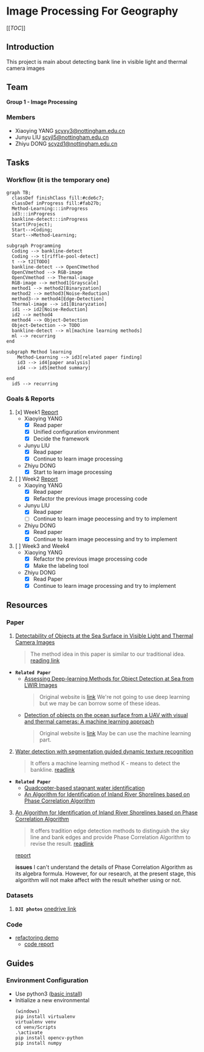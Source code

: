 <!-- ![alt](./originalFiles/Header.jpg) -->
# Image Processing For Geography

[[_TOC_]]

## Introduction
This project is main about detecting bank line in visible light and thermal camera images

## Team
**Group 1 - Image Processing**
### Members
- Xiaoying YANG  [scyxy3@nottingham.edu.cn](scyxy3@nottingham.edu.cn)
- Junyu LIU [scyjl5@nottingham.edu.cn](scyjl5@nottingham.edu.cn)
- Zhiyu DONG  [scyzd1@nottingham.edu.cn](scyzd1@nottingham.edu.cn)

## Tasks
### Workflow (it is the temporary one)

```mermaid
graph TB;
  classDef finishClass fill:#cde6c7;
  classDef inProgress fill:#fab27b;
  Method-Learning:::inProgress
  id3:::inProgress
  bankline-detect:::inProgress
  Start(Project);
  Start-->Coding;
  Start-->Method-Learning;

subgraph Programming 
  Coding --> bankline-detect
  Coding --> t[riffle-pool-detect]
  t --> t2[TODO]
  bankline-detect --> OpenCVmethod
  OpenCVmethod --> RGB-image
  OpenCVmethod --> Thermal-image
  RGB-image --> method1[Grayscale]
  method1 --> method2[Binaryzation]
  method2 --> method3[Noise-Reduction]
  method3--> method4[Edge-Detection]
  Thermal-image --> id1[Binaryzation]
  id1 --> id2[Noise-Reduction]
  id2 --> method4
  method4 --> Object-Detection
  Object-Detection --> TODO
  bankline-detect --> ml[machine learning methods]
  ml --> recurring
end

subgraph Method learning
    Method-Learning --> id3[related paper finding]
    id3 --> id4[paper analysis]
    id4 --> id5[method summary]
    
end
  id5 --> recurring
```

### Goals & Reports
1. [x] Week1 [Report](./report/weekly-report/week1.md)
    - Xiaoying YANG
        - [x] Read paper
        - [x] Unified configuration environment
        - [x] Decide the framework
    - Junyu LIU
        - [x] Read paper
        - [x] Continue to learn image processing
    - Zhiyu DONG
        - [x] Start to learn image processing
2. [ ] Week2 [Report](./report/weekly-report/week2.md)
     - Xiaoying YANG
        - [x] Read paper
        - [x] Refactor the previous image processing code
  
    - Junyu LIU
        - [x] Read paper
        - [ ] Continue to learn image peocessing and try to implement
    - Zhiyu DONG
        - [x] Read paper
        - [x] Continue to learn image peocessing and try to implement

3. [ ] Week3 and Week4 
     - Xiaoying YANG
        - [x] Refactor the previous image processing code
        - [x] Make the labeling tool
     - Zhiyu DONG
        - [x] Read Paper
        - [x] Continue to learn image processing and try to implement

## Resources
### Paper
1. [Detectability of Objects at the Sea Surface in Visible Light and Thermal Camera Images](./paper/bankline-detection/traditional-method/OCEANS18_dahlin.pdf)
    > The method idea in this paper is similar to our traditional idea. 
    [reading link](./report/paper-analysis/week1_reading.md)

- **`Related Paper`** 
    - [Assessing Deep-learning Methods for Object Detection at Sea from LWIR Images](./paper/bankline-detection/related(plan_to_read)/1-s2.0-S240589631932169X-main.pdf)
        > Original website is [link](https://www.sciencedirect.com/science/article/pii/S240589631932169X)
        > We're not going to use deep learning but we may be can borrow some of these ideas.
    - [Detection of objects on the ocean surface from a UAV with visual and thermal cameras: A machine learning approach](./paper/bankline-detection/related(plan_to_read)/ICUAS2021_Review.pdf)
        > Original website is [link](https://folk.ntnu.no/torarnj/ICUAS2021_Review.pdf)
        > May be can use the machine learning part.
2. [Water detection with segmentation guided dynamic texture recognition](./paper/bankline-detection/machine-learning/robio_2012.pdf)
    > It offers a machine learning method K - means to detect the bankline.
    [readlink](https://ieeexplore.ieee.org/abstract/document/6491235)

- **`Related Paper`** 
    - [Quadcopter-based stagnant water identification](https://ieeexplore.ieee.org/abstract/document/7490049/figures#figures)
    - [An Algorithm for Identification of Inland River Shorelines based on Phase Correlation Algorithm](https://ieeexplore.ieee.org/abstract/document/8996801)

3. [An Algorithm for Identification of Inland River Shorelines based on Phase Correlation Algorithm](./paper/bankline-detection/traditional_method/08996801.pdf)
    > It offers tradition edge detection methods to distinguish the sky line and bank edges and provide Phase Correlation Algorithm to revise the result.
     [readlink](https://ieeexplore.ieee.org/abstract/document/8996801)

     [report](./report/paper-analysis/week3_Zhiyu.md)
     
     **issues** I can't understand the details of Phase Correlation Algorithm as its algebra formula. However, for our research, at the present stage, this algorithm will not make affect with the result whether using or not. 


### Datasets
1. **`DJI photos`**  [onedrive link](https://nottinghamedu1-my.sharepoint.com:443/:f:/g/personal/z2017053_nottingham_edu_cn/EqaO2ktFvYREpmjyNbH-JiEBLdeSCsqdDRIjMKjVke9rFw?e=5%3aTIL3Rb&at=9)


### Code
- [refactoring demo](./code/code.py)
  - [code report](./code/report-for-code/demo.md)

## Guides
### Environment Configuration
 - Use python3 ([basic install](https://mp.weixin.qq.com/s/HaUouvCsEaNgpM2jLURoag))
 - Initialize a new environmental
    ```
    (windows)
    pip install virtualenv
    virtualenv venv
    cd venv/Scripts
    .\activate
    pip install opencv-python
    pip install numpy
    ```
